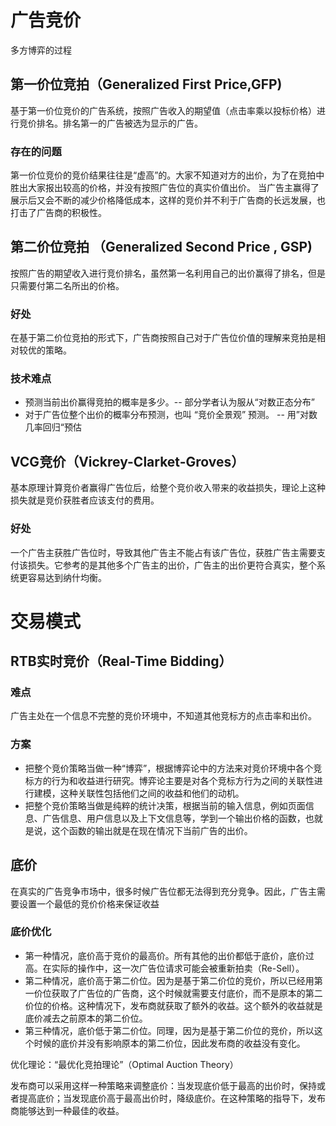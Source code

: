 # 广告竞价
多方博弈的过程
## 第一价位竞拍（Generalized First Price,GFP)
基于第一价位竞价的广告系统，按照广告收入的期望值（点击率乘以投标价格）进行竞价排名。排名第一的广告被选为显示的广告。
### 存在的问题
第一价位竞价的竞价结果往往是“虚高”的。大家不知道对方的出价，为了在竞拍中胜出大家报出较高的价格，并没有按照广告位的真实价值出价。
当广告主赢得了展示后又会不断的减少价格降低成本，这样的竞价并不利于广告商的长远发展，也打击了广告商的积极性。

## 第二价位竞拍 （Generalized Second Price , GSP)
按照广告的期望收入进行竞价排名，虽然第一名利用自己的出价赢得了排名，但是只需要付第二名所出的价格。
### 好处
在基于第二价位竞拍的形式下，广告商按照自己对于广告位价值的理解来竞拍是相对较优的策略。
### 技术难点
* 预测当前出价赢得竞拍的概率是多少。-- 部分学者认为服从“对数正态分布”
* 对于广告位整个出价的概率分布预测，也叫 “竞价全景观” 预测。 -- 用”对数几率回归“预估


## VCG竞价（Vickrey-Clarket-Groves）
基本原理计算竞价者赢得广告位后，给整个竞价收入带来的收益损失，理论上这种损失就是竞价获胜者应该支付的费用。
### 好处
一个广告主获胜广告位时，导致其他广告主不能占有该广告位，获胜广告主需要支付该损失。它参考的是其他多个广告主的出价，广告主的出价更符合真实，整个系统更容易达到纳什均衡。

# 交易模式
## RTB实时竞价（Real-Time Bidding）

### 难点
广告主处在一个信息不完整的竞价环境中，不知道其他竞标方的点击率和出价。

### 方案
* 把整个竞价策略当做一种“博弈”，根据博弈论中的方法来对竞价环境中各个竞标方的行为和收益进行研究。博弈论主要是对各个竞标方行为之间的关联性进行建模，这种关联性包括他们之间的收益和他们的动机。
* 把整个竞价策略当做是纯粹的统计决策，根据当前的输入信息，例如页面信息、广告信息、用户信息以及上下文信息等，学到一个输出价格的函数，也就是说，这个函数的输出就是在现在情况下当前广告的出价。

## 底价
在真实的广告竞争市场中，很多时候广告位都无法得到充分竞争。因此，广告主需要设置一个最低的竞价价格来保证收益

### 底价优化
* 第一种情况，底价高于竞价的最高价。所有其他的出价都低于底价，底价过高。在实际的操作中，这一次广告位请求可能会被重新拍卖（Re-Sell）。
* 第二种情况，底价高于第二价位。因为是基于第二价位的竞价，所以已经用第一价位获取了广告位的广告商，这个时候就需要支付底价，而不是原本的第二价位的价格。这种情况下，发布商就获取了额外的收益。这个额外的收益就是底价减去之前原本的第二价位。
* 第三种情况，底价低于第二价位。同理，因为是基于第二价位的竞价，所以这个时候的底价并没有影响原本的第二价位，因此发布商的收益没有变化。

优化理论：“最优化竞拍理论”（Optimal Auction Theory）

发布商可以采用这样一种策略来调整底价：当发现底价低于最高的出价时，保持或者提高底价；当发现底价高于最高出价时，降级底价。在这种策略的指导下，发布商能够达到一种最佳的收益。